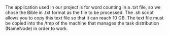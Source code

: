 The application used in our project is for word counting in a .txt file, so we chose the Bible in .txt format as the file to be processed. The .sh script allows you to copy this text file so that it can reach 10 GB. The text file must be copied into the /tmp of the machine that manages the task distribution (NameNode) in order to work.
